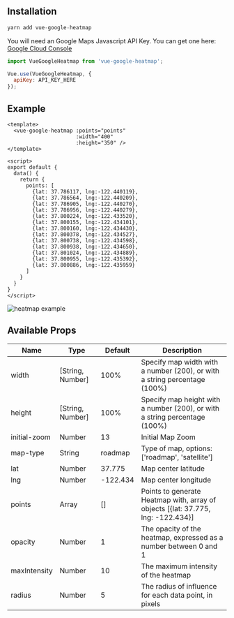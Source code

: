 ## Installation
```js
yarn add vue-google-heatmap
```

You will need an Google Maps Javascript API Key. You can get one here: [Google Cloud Console](https://console.cloud.google.com/)

```js
import VueGoogleHeatmap from 'vue-google-heatmap';

Vue.use(VueGoogleHeatmap, {
  apiKey: API_KEY_HERE
});
```

## Example
```vue
<template>
  <vue-google-heatmap :points="points"
                      :width="400"
                      :height="350" />
</template>

<script>
export default {
  data() {
    return {
      points: [
        {lat: 37.786117, lng:-122.440119},
        {lat: 37.786564, lng:-122.440209},
        {lat: 37.786905, lng:-122.440270},
        {lat: 37.786956, lng:-122.440279},
        {lat: 37.800224, lng:-122.433520},
        {lat: 37.800155, lng:-122.434101},
        {lat: 37.800160, lng:-122.434430},
        {lat: 37.800378, lng:-122.434527},
        {lat: 37.800738, lng:-122.434598},
        {lat: 37.800938, lng:-122.434650},
        {lat: 37.801024, lng:-122.434889},
        {lat: 37.800955, lng:-122.435392},
        {lat: 37.800886, lng:-122.435959}
      ]
    }
  }
}
</script>
```

![heatmap example](https://i.imgur.com/fzkAFmv.png)

## Available Props
| Name         | Type    | Default | Description |
| ------------ | ------- | ------- | ----------- |
| width | [String, Number] | 100% | Specify map width with a number (200), or with a string percentage (100%) |
| height | [String, Number] | 100% | Specify map height with a number (200), or with a string percentage (100%) |
| initial-zoom | Number | 13 | Initial Map Zoom |
| map-type | String | roadmap | Type of map, options: ['roadmap', 'satellite'] |
| lat | Number | 37.775 | Map center latitude |
| lng | Number | -122.434 | Map center longitude |
| points | Array | [] | Points to generate Heatmap with, array of objects [{lat: 37.775, lng: -122.434}] |
| opacity | Number | 1 | The opacity of the heatmap, expressed as a number between 0 and 1 |
| maxIntensity | Number | 10 | The maximum intensity of the heatmap |
| radius | Number | 5 | The radius of influence for each data point, in pixels |

